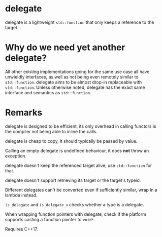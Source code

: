 # delegate

delegate is a lightweight `std::function` that only keeps a reference to the target.

# Why do we need yet another delegate?
All other existing implementations going for the same use case all have unwieldly
interfaces, as well as not being even remotely similar to `std::function`. delegate aims to be almost drop-in replaceable with `std::function`. Unless otherwise noted, delegate has the exact same interface and semantics as `std::function`.

# Remarks
delegate is designed to be efficient, its only overhead in calling functors is the compiler not being able to inline the calls.

delegate is cheap to copy, it should typically be passed by value.

Calling an empty delegate is undefined behaviour, it does __not__ throw an exception.

delegate doesn't keep the referenced target alive, use `std::function` for that.

delegate doesn't support retrieving its target or the target's typeid.

Different delegates can't be converted even if sufficiently similar, wrap in a lambda instead.

`is_delegate` and `is_delegate_v` checks whether a type is a delegate.

When wrapping function pointers with delegate, check if the platform supports casting a function pointer to `void*`.

Requires C++17.